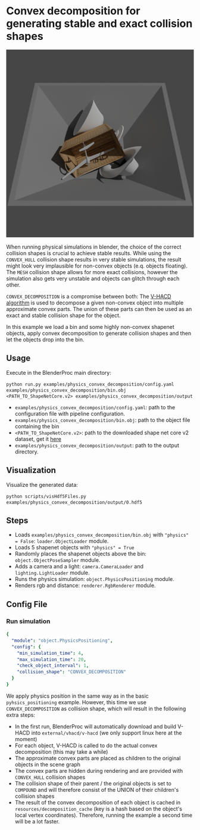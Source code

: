 # Convex decomposition for generating stable and exact collision shapes

![](rendering.png)

When running physical simulations in blender, the choice of the correct collision shapes is crucial to achieve stable results.
While using the `CONVEX_HULL` collision shape results in very stable simulations, the result might look very implausible for non-convex objects (e.q. objects floating).
The `MESH` collision shape allows for more exact collisions, however the simulation also gets very unstable and objects can glitch through each other.

`CONVEX_DECOMPOSITION` is a compromise between both: 
The [V-HACD algorithm](https://github.com/kmammou/v-hacd) is used to decompose a given non-convex object into multiple approximate convex parts.
The union of these parts can then be used as an exact and stable collision shape for the object.

In this example we load a bin and some highly non-convex shapenet objects, apply convex decomposition to generate collision shapes and then let the objects drop into the bin. 

## Usage

Execute in the BlenderProc main directory:

```
python run.py examples/physics_convex_decomposition/config.yaml examples/physics_convex_decomposition/bin.obj <PATH_TO_ShapeNetCore.v2> examples/physics_convex_decomposition/output
```

* `examples/physics_convex_decomposition/config.yaml`: path to the configuration file with pipeline configuration.
* `examples/physics_convex_decomposition/bin.obj`: path to the object file containing the bin
* `<PATH_TO_ShapeNetCore.v2>`: path to the downloaded shape net core v2 dataset, get it [here](http://www.shapenet.org/)
* `examples/physics_convex_decomposition/output`: path to the output directory.

## Visualization

Visualize the generated data:

```
python scripts/visHdf5Files.py examples/physics_convex_decomposition/output/0.hdf5
```

## Steps

* Loads `examples/physics_convex_decomposition/bin.obj` with `"physics" = False`: `loader.ObjectLoader` module.
* Loads 5 shapenet objects with `"physics" = True`
* Randomly places the shapenet objects above the bin: `object.ObjectPoseSampler` module.
* Adds a camera and a light: `camera.CameraLoader` and `lighting.LightLoader` module.
* Runs the physics simulation: `object.PhysicsPositioning` module.
* Renders rgb and distance: `renderer.RgbRenderer` module.

## Config File

### Run simulation

```yaml
{
  "module": "object.PhysicsPositioning",
  "config": {
    "min_simulation_time": 4,
    "max_simulation_time": 20,
    "check_object_interval": 1,
    "collision_shape": "CONVEX_DECOMPOSITION"
  }
}
```

We apply physics position in the same way as in the basic `pyhsics_positioning` example.
However, this time we use `CONVEX_DECOMPOSITION` as collision shape, which will result in the following extra steps:
* In the first run, BlenderProc will automatically download and build V-HACD into `external/vhacd/v-hacd` (we only support linux here at the moment)
* For each object, V-HACD is called to do the actual convex decomposition (this may take a while)
* The approximate convex parts are placed as children to the original objects in the scene graph
* The convex parts are hidden during rendering and are provided with `CONVEX_HULL` collision shapes
* The collision shape of their parent / the original objects is set to `COMPOUND` and will therefore consist of the UNION of their children's collision shapes
* The result of the convex decomposition of each object is cached in `resources/decomposition_cache` (key is a hash based on the object's local vertex coordinates). Therefore, running the example a second time will be a lot faster.